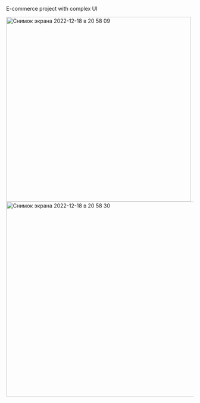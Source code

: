 E-commerce project with complex UI

<img width="496" alt="Снимок экрана 2022-12-18 в 20 58 09" src="https://user-images.githubusercontent.com/103990532/208310204-4e3beb88-588e-420b-9bde-c9067a1a6e4f.png">


<img width="523" alt="Снимок экрана 2022-12-18 в 20 58 30" src="https://user-images.githubusercontent.com/103990532/208310209-e4cc9a7b-4a35-4fca-b42d-84ca0b408f71.png">
